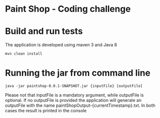 # Paint Shop - Coding challenge

# Build and run tests

The application is developed using maven 3 and Java 8

```mvn clean install``` 


# Running the jar from command line

```java -jar paintshop-0.0.1-SNAPSHOT.jar {inputFile} [outputFile]```

Please not that inputFile is a mandatory argument, while outputFile is optional. 
If no outputFile is provided the application will generate an outputFile with the name paintShopOutput-{currentTimestamp}.txt. In both cases the result is printed in the console

